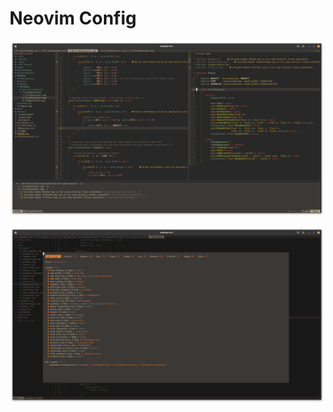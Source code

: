 # Neovim Config

![Screenshot_001](res/Screenshot_001.png)

![Screenshot_002](res/Screenshot_002.png)

